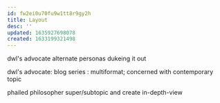 ```yaml
---
id: fw2ei0u70fu9w1tt8r9gy2h
title: Layout
desc: ''
updated: 1635927698078
created: 1633199321498
---
```


dwl's advocate
    alternate personas dukeing it out

dwl's advocate:
    blog series : multiformat; concerned with   contemporary topic

phailed philosopher
 super/subtopic and create in-depth-view
